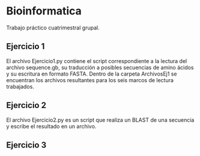 # Bioinformatica
Trabajo práctico cuatrimestral grupal.

## Ejercicio 1
El archivo Ejercicio1.py contiene el script correspondiente a la lectura del archivo sequence.gb, su traducción a posibles secuencias de amino ácidos y su escritura en formato FASTA. Dentro de la carpeta ArchivosEj1 se encuentran los archivos resultantes para los seis marcos de lectura trabajados.

## Ejercicio 2
El archivo Ejercicio2.py es un script que realiza un BLAST de una secuencia y escribe el resultado en un archivo.

## Ejercicio 3

